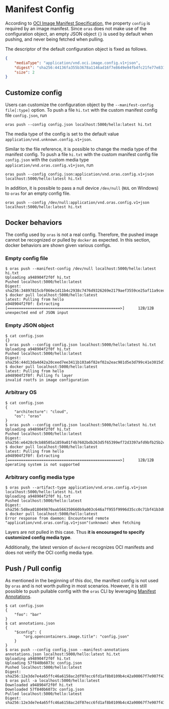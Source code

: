 # Manifest Config

According to [OCI Image Manifest Specification](https://github.com/opencontainers/image-spec/blob/master/manifest.md#image-manifest-property-descriptions),
the property `config` is required by an image manifest.
Since `oras` does not make use of the configuration object, an empty JSON object `{}` is used by default when pushing, and never being fetched when pulling.

The descriptor of the default configuration object is fixed as follows.

```json
{
    "mediaType": "application/vnd.oci.image.config.v1+json",
    "digest": "sha256:44136fa355b3678a1146ad16f7e8649e94fb4fc21fe77e8310c060f61caaff8a",
    "size": 2
}
```

## Customize config

Users can customize the configuration object by the `--manifest-config file[:type]` option. To push a file `hi.txt` with the custom manifest config file `config.json`, run

```
oras push --config config.json localhost:5000/hello:latest hi.txt
```

The media type of the config is set to the default value `application/vnd.unknown.config.v1+json`. 

Similar to the file reference, it is possible to change the media type of the manifest config. To push a file `hi.txt` with the custom manifest config file  `config.json` with the custom media type `application/vnd.oras.config.v1+json`, run

```
oras push --config config.json:application/vnd.oras.config.v1+json localhost:5000/hello:latest hi.txt
```

In addition, it is possible to pass a null device `/dev/null` (`NUL` on Windows) to `oras` for an empty config file.

```
oras push --config /dev/null:application/vnd.oras.config.v1+json localhost:5000/hello:latest hi.txt
```

## Docker behaviors

The config used by `oras` is not a real config.
Therefore, the pushed image cannot be recognized or pulled by `docker` as expected.
In this section, docker behaviors are shown given various configs.

### Empty config file

```
$ oras push --manifest-config /dev/null localhost:5000/hello:latest hi.txt
Uploading a948904f2f0f hi.txt
Pushed localhost:5000/hello:latest
Digest: sha256:34897815cbf060e1d11b4c2938c7476d9326269e2179aef3559ce25af11a9ced
$ docker pull localhost:5000/hello:latest
latest: Pulling from hello
a948904f2f0f: Extracting [==================================================>]      12B/12B
unexpected end of JSON input
```

### Empty JSON object

```
$ cat config.json
{}
$ oras push --config config.json localhost:5000/hello:latest hi.txt
Uploading a948904f2f0f hi.txt
Pushed localhost:5000/hello:latest
Digest: sha256:44d13da4d42a20ceed7ee3411b103a6f82ef02a2eac981d5e3d799c41e3015d7
$ docker pull localhost:5000/hello:latest
latest: Pulling from hello
a948904f2f0f: Pulling fs layer
invalid rootfs in image configuration
```

### Arbitrary OS

```
$ cat config.json
{
    "architecture": "cloud",
    "os": "oras"
}
$ oras push --config config.json localhost:5000/hello:latest hi.txt
Uploading a948904f2f0f hi.txt
Pushed localhost:5000/hello:latest
Digest: sha256:e6428c9cb88505a1859a01f4b7602bdb263d5f65399ef72d3397afd9bfb25b2c
$ docker pull localhost:5000/hello:latest
latest: Pulling from hello
a948904f2f0f: Extracting [==================================================>]      12B/12B
operating system is not supported
```

### Arbitrary config media type

```
$ oras push --artifact-type application/vnd.oras.config.v1+json localhost:5000/hello:latest hi.txt
Uploading a948904f2f0f hi.txt
Pushed localhost:5000/hello:latest
Digest: sha256:5d8ea018049870aab566350660b9a003c646a7f955f9996d35cc0c71bf41b3d0
$ docker pull localhost:5000/hello:latest
Error response from daemon: Encountered remote "application/vnd.oras.config.v1+json"(unknown) when fetching
```

Layers are not pulled in this case. Thus **it is encouraged to specify customized config media type**.

Additionally, the latest version of `dockerd` recognizes OCI manifests and does not verify the OCI config media type.

## Push / Pull config

As mentioned in the beginning of this doc, the manifest config is not used by `oras` and is not worth pulling in most scenarios.
However, it is still possible to push pullable config with the `oras` CLI by leveraging [Manifest Annotations](./4_manifest_annotations.md).

```
$ cat config.json
{
    "foo": "bar"
}
$ cat annotations.json
{
    "$config": {
        "org.opencontainers.image.title": "config.json"
    }
}
$ oras push --config config.json --manifest-annotations annotations.json localhost:5000/hello:latest hi.txt
Uploading a948904f2f0f hi.txt
Uploading 57f840b6073c config.json
Pushed localhost:5000/hello:latest
Digest: sha256:12e3de7e4a65ffc46a6158ac2df07ecc6fd1af8b0109b4c42a90067f7e907f43
$ oras pull -a localhost:5000/hello:latest
Downloaded a948904f2f0f hi.txt
Downloaded 57f840b6073c config.json
Pulled localhost:5000/hello:latest
Digest: sha256:12e3de7e4a65ffc46a6158ac2df07ecc6fd1af8b0109b4c42a90067f7e907f43
```
